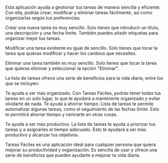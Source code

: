 Esta aplicación ayuda a gestionar tus tareas de manera sencilla y eficiente. Con ella, podrás crear, modificar y eliminar tareas fácilmente, así como organizarlas según tus preferencias.

Crear una nueva tarea es muy sencillo. Solo tienes que introducir un título, una descripción y una fecha límite. También puedes añadir etiquetas para organizar mejor tus tareas.

Modificar una tarea existente es igual de sencillo. Solo tienes que tocar la tarea que quieras modificar y hacer los cambios que necesites.

Eliminar una tarea también es muy sencillo. Solo tienes que tocar la tarea que quieras eliminar y seleccionar la opción "Eliminar".

La lista de tareas ofrece una serie de beneficios para la vida diaria, entre los que se incluyen:

Te ayuda a ser más organizado. Con Tareas Fáciles, podrás tener todas tus tareas en un solo lugar, lo que te ayudará a mantenerte organizado y evitar olvidarte de nada.
Te ayuda a ahorrar tiempo. Lista de tareas te permite automatizar algunas tareas, como el seguimiento de las fechas límite. Esto te permitirá ahorrar tiempo y centrarte en otras cosas.

Te ayuda a ser más productivo. La lista de tareas te ayuda a priorizar tus tareas y a asignarles el tiempo adecuado. Esto te ayudará a ser más productivo y alcanzar tus objetivos.

Tareas Fáciles es una aplicación ideal para cualquier persona que quiera mejorar su productividad y organización. Es sencilla de usar y ofrece una serie de beneficios que pueden ayudarte a mejorar tu vida diaria.

